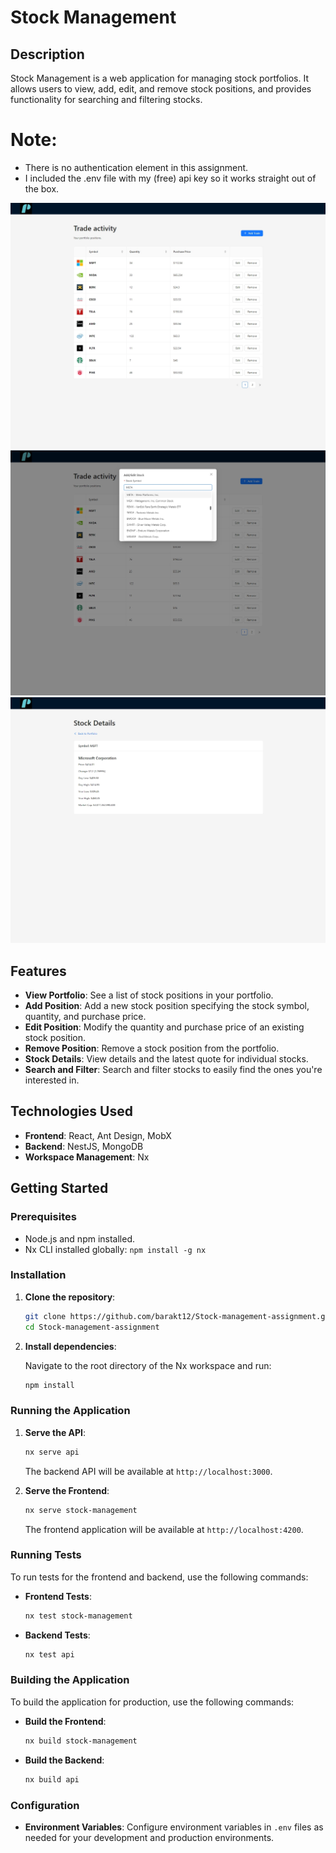 # Stock Management

## Description

Stock Management is a web application for managing stock portfolios. It allows users to view, add, edit, and remove stock positions, and provides functionality for searching and filtering stocks.

# Note:
- There is no authentication element in this assignment.
- I included the .env file with my (free) api key so it works straight out of the box.

![Portfolio Overview](assets/images/Screenshot_5.jpg)
![Add trade to portfolio](assets/images/Screenshot_6.jpg)
![Stock Details Page](assets/images/Screenshot_7.jpg)

## Features

- **View Portfolio**: See a list of stock positions in your portfolio.
- **Add Position**: Add a new stock position specifying the stock symbol, quantity, and purchase price.
- **Edit Position**: Modify the quantity and purchase price of an existing stock position.
- **Remove Position**: Remove a stock position from the portfolio.
- **Stock Details**: View details and the latest quote for individual stocks.
- **Search and Filter**: Search and filter stocks to easily find the ones you're interested in.

## Technologies Used

- **Frontend**: React, Ant Design, MobX
- **Backend**: NestJS, MongoDB
- **Workspace Management**: Nx

## Getting Started

### Prerequisites

- Node.js and npm installed.
- Nx CLI installed globally: `npm install -g nx`

### Installation

1. **Clone the repository**:

    ```bash
    git clone https://github.com/barakt12/Stock-management-assignment.git
    cd Stock-management-assignment
    ```

2. **Install dependencies**:

    Navigate to the root directory of the Nx workspace and run:

    ```bash
    npm install
    ```

### Running the Application

1. **Serve the API**:

    ```bash
    nx serve api
    ```

    The backend API will be available at `http://localhost:3000`.

2. **Serve the Frontend**:

    ```bash
    nx serve stock-management
    ```

    The frontend application will be available at `http://localhost:4200`.

### Running Tests

To run tests for the frontend and backend, use the following commands:

- **Frontend Tests**:

    ```bash
    nx test stock-management
    ```

- **Backend Tests**:

    ```bash
    nx test api
    ```

### Building the Application

To build the application for production, use the following commands:

- **Build the Frontend**:

    ```bash
    nx build stock-management
    ```

- **Build the Backend**:

    ```bash
    nx build api
    ```

### Configuration

- **Environment Variables**: Configure environment variables in `.env` files as needed for your development and production environments.

